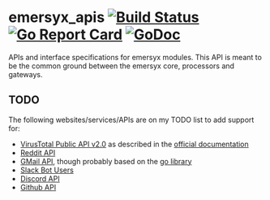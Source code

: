 # emersyx_apis [![Build Status][build-img]][build-url] [![Go Report Card][gorep-img]][gorep-url] [![GoDoc][godoc-img]][godoc-url]

APIs and interface specifications for emersyx modules. This API is meant to be the common ground between the emersyx
core, processors and gateways.

## TODO

The following websites/services/APIs are on my TODO list to add support for:

* [VirusTotal Public API v2.0][1] as described in the [official documentation][2]
* [Reddit API][3]
* [GMail API][4], though probably based on the [go library][5]
* [Slack Bot Users][6]
* [Discord API][7]
* [Github API][8]

[build-img]: https://travis-ci.org/emersyx/emersyx_apis.svg?branch=master
[build-url]: https://travis-ci.org/emersyx/emersyx_apis
[gorep-img]: https://goreportcard.com/badge/github.com/emersyx/emersyx_apis
[gorep-url]: https://goreportcard.com/report/github.com/emersyx/emersyx_apis
[godoc-img]: https://godoc.org/emersyx.net/emersyx_apis?status.svg
[godoc-url]: https://godoc.org/emersyx.net/emersyx_apis
[1]: https://www.virustotal.com/en/documentation/public-api/
[2]: https://developers.virustotal.com/v2.0/reference
[3]: https://www.reddit.com/dev/api/
[4]: https://developers.google.com/gmail/api/
[5]: https://developers.google.com/gmail/api/quickstart/go
[6]: https://api.slack.com/bot-users
[7]: https://discordapp.com/developers
[8]: https://developer.github.com/v3/

